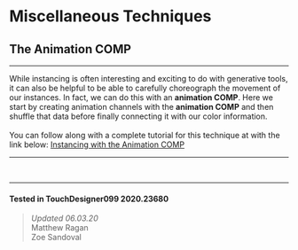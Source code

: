 <!DOCTYPE html>
<html>
<head>    
    <link rel="stylesheet" href="../../../assets/styles.css">
</head>
<body>

<h1>Miscellaneous Techniques</h1>
<h2>The Animation COMP</h2>
<hr>

<p>
    While instancing is often interesting and exciting to do with generative tools, it can also be helpful to be able to carefully choreograph the movement of our instances. In fact, we can do this with an <b>animation COMP</b>. Here we start by creating animation channels with the <b>animation COMP</b> and then shuffle that data before finally connecting it with our color information.
    <br><br>
    You can follow along with a complete tutorial for this technique at with the link below:
    <a href="https://matthewragan.com/2015/08/24/advanced-instancing-instancing-with-the-animation-comp-touchdesigner/">Instancing with the Animation COMP</a>

</p> 

<hr>

<br>

---

#### Tested in TouchDesigner099 2020.23680 
>*Updated 06.03.20*  
Matthew Ragan  
Zoe Sandoval  